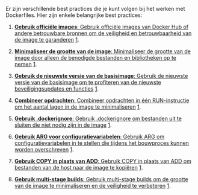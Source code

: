 Er zijn verschillende best practices die je kunt volgen bij het werken met Dockerfiles. Hier zijn enkele belangrijke best practices:

1. [**Gebruik officiële images**: Gebruik officiële images van Docker Hub of andere betrouwbare bronnen om de veiligheid en betrouwbaarheid van de image te garanderen](https://docs.docker.com/develop/develop-images/dockerfile_best-practices/) [1](https://docs.docker.com/develop/develop-images/dockerfile_best-practices/).
    
2. [**Minimaliseer de grootte van de image**: Minimaliseer de grootte van de image door alleen de benodigde bestanden en bibliotheken op te nemen](https://docs.docker.com/develop/develop-images/dockerfile_best-practices/) [1](https://docs.docker.com/develop/develop-images/dockerfile_best-practices/).
    
3. [**Gebruik de nieuwste versie van de basisimage**: Gebruik de nieuwste versie van de basisimage om te profiteren van de nieuwste beveiligingsupdates en functies](https://docs.docker.com/develop/develop-images/dockerfile_best-practices/) [1](https://docs.docker.com/develop/develop-images/dockerfile_best-practices/).
    
4. [**Combineer opdrachten**: Combineer opdrachten in één RUN-instructie om het aantal lagen in de image te minimaliseren](https://docs.docker.com/develop/develop-images/dockerfile_best-practices/) [1](https://docs.docker.com/develop/develop-images/dockerfile_best-practices/).
    
5. [**Gebruik .dockerignore**: Gebruik .dockerignore om bestanden uit te sluiten die niet nodig zijn in de image](https://docs.docker.com/develop/develop-images/dockerfile_best-practices/) [1](https://docs.docker.com/develop/develop-images/dockerfile_best-practices/).
    
6. [**Gebruik ARG voor configuratievariabelen**: Gebruik ARG om configuratievariabelen in te stellen die tijdens het bouwproces kunnen worden overschreven](https://docs.docker.com/develop/develop-images/dockerfile_best-practices/) [1](https://docs.docker.com/develop/develop-images/dockerfile_best-practices/).
    
7. [**Gebruik COPY in plaats van ADD**: Gebruik COPY in plaats van ADD om bestanden van de host naar de image te kopiëren](https://docs.docker.com/develop/develop-images/dockerfile_best-practices/) [1](https://docs.docker.com/develop/develop-images/dockerfile_best-practices/).
    
8. [**Gebruik multi-stage builds**: Gebruik multi-stage builds om de grootte van de image te minimaliseren en de veiligheid te verbeteren](https://docs.docker.com/develop/develop-images/dockerfile_best-practices/) [1](https://docs.docker.com/develop/develop-images/dockerfile_best-practices/).